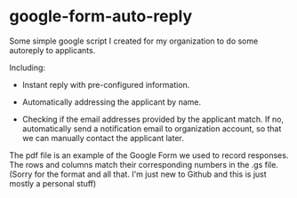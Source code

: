 google-form-auto-reply
===================

Some simple google script I created for my organization to do some autoreply to applicants.

Including:
* Instant reply with pre-configured information.

* Automatically addressing the applicant by name.

* Checking if the email addresses provided by the applicant match. If no, automatically send a notification email to organization account, so that we can manually contact the applicant later.

The pdf file is an example of the Google Form we used to record responses. The rows and columns match their corresponding numbers in the .gs file. (Sorry for the format and all that. I'm just new to Github and this is just mostly a personal stuff)
